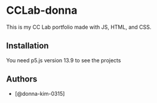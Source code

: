 # CCLab-donna

This is my CC Lab portfolio made with JS, HTML, and CSS.

## Installation
You need p5.js version 13.9 to see the projects


## Authors

- [@donna-kim-0315]
